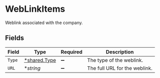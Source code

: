 # WebLinkItems

Weblink associated with the company.


## Fields

| Field                                              | Type                                               | Required                                           | Description                                        |
| -------------------------------------------------- | -------------------------------------------------- | -------------------------------------------------- | -------------------------------------------------- |
| `Type`                                             | [*shared.Type](../../../pkg/models/shared/type.md) | :heavy_minus_sign:                                 | The type of the weblink.                           |
| `URL`                                              | **string*                                          | :heavy_minus_sign:                                 | The full URL for the weblink.                      |
